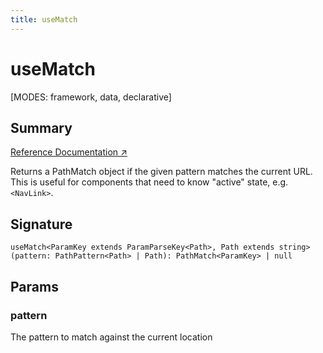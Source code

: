 ```yaml
---
title: useMatch
---
```


# useMatch

<!--
⚠️ ⚠️ IMPORTANT ⚠️ ⚠️ 

Hey! Thank you for helping improve our documentation!

This file is auto-generated from the JSDoc comments in the source
code, so please find the definition of this API and edit the JSDoc
comments accordingly and this file will be re-generated once those
changes are merged.
-->

[MODES: framework, data, declarative]

## Summary

[Reference Documentation ↗](https://api.reactrouter.com/v7/functions/react_router.useMatch.html)

Returns a PathMatch object if the given pattern matches the current URL.
This is useful for components that need to know "active" state, e.g.
`<NavLink>`.

## Signature

```tsx
useMatch<ParamKey extends ParamParseKey<Path>, Path extends string>(pattern: PathPattern<Path> | Path): PathMatch<ParamKey> | null
```

## Params

### pattern

The pattern to match against the current location

